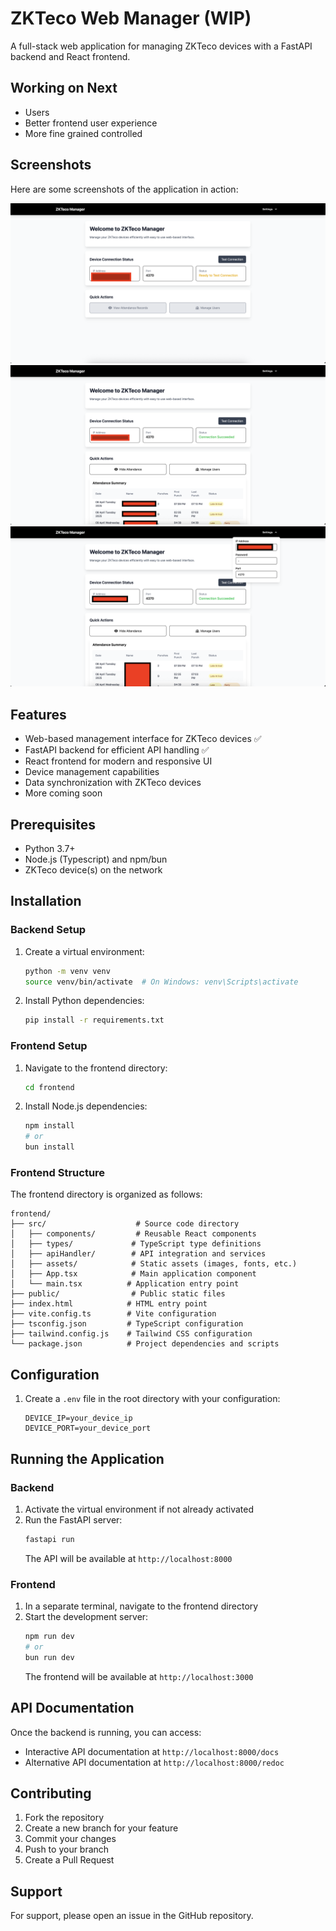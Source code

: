 # ZKTeco Web Manager (WIP)

A full-stack web application for managing ZKTeco devices with a FastAPI backend and React frontend.

## Working on Next

- Users
- Better frontend user experience
- More fine grained controlled

## Screenshots

Here are some screenshots of the application in action:

![Device Management Screen](screen-1.png)
![User Interface Screen](screen-2.png)
![Data Synchronization Screen](screen-3.png)

## Features

- Web-based management interface for ZKTeco devices :white_check_mark:
- FastAPI backend for efficient API handling :white_check_mark:
- React frontend for modern and responsive UI
- Device management capabilities
- Data synchronization with ZKTeco devices
- More coming soon

## Prerequisites

- Python 3.7+
- Node.js (Typescript) and npm/bun
- ZKTeco device(s) on the network

## Installation

### Backend Setup

1. Create a virtual environment:

   ```bash
   python -m venv venv
   source venv/bin/activate  # On Windows: venv\Scripts\activate
   ```

2. Install Python dependencies:
   ```bash
   pip install -r requirements.txt
   ```

### Frontend Setup

1. Navigate to the frontend directory:

   ```bash
   cd frontend
   ```

2. Install Node.js dependencies:
   ```bash
   npm install
   # or
   bun install
   ```

### Frontend Structure

The frontend directory is organized as follows:

```
frontend/
├── src/                    # Source code directory
│   ├── components/         # Reusable React components
│   ├── types/             # TypeScript type definitions
│   ├── apiHandler/        # API integration and services
│   ├── assets/            # Static assets (images, fonts, etc.)
│   ├── App.tsx            # Main application component
│   └── main.tsx          # Application entry point
├── public/                # Public static files
├── index.html            # HTML entry point
├── vite.config.ts        # Vite configuration
├── tsconfig.json         # TypeScript configuration
├── tailwind.config.js    # Tailwind CSS configuration
└── package.json          # Project dependencies and scripts
```

## Configuration

1. Create a `.env` file in the root directory with your configuration:
   ```
   DEVICE_IP=your_device_ip
   DEVICE_PORT=your_device_port
   ```

## Running the Application

### Backend

1. Activate the virtual environment if not already activated
2. Run the FastAPI server:
   ```bash
   fastapi run
   ```
   The API will be available at `http://localhost:8000`

### Frontend

1. In a separate terminal, navigate to the frontend directory
2. Start the development server:
   ```bash
   npm run dev
   # or
   bun run dev
   ```
   The frontend will be available at `http://localhost:3000`

## API Documentation

Once the backend is running, you can access:

- Interactive API documentation at `http://localhost:8000/docs`
- Alternative API documentation at `http://localhost:8000/redoc`

## Contributing

1. Fork the repository
2. Create a new branch for your feature
3. Commit your changes
4. Push to your branch
5. Create a Pull Request

## Support

For support, please open an issue in the GitHub repository.
